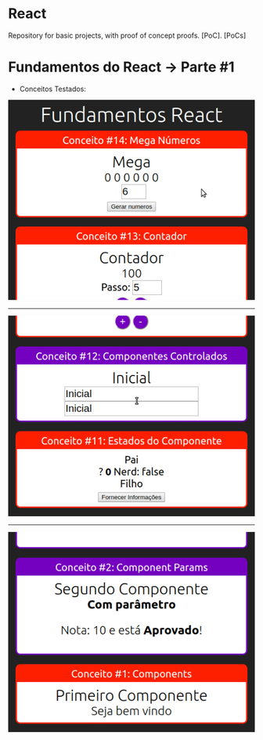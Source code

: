 # React
Repository for basic projects, with proof of concept proofs. [PoC]. [PoCs] 

# Fundamentos do React -> Parte #1
- Conceitos Testados:

![](.github/E1314.gif)

<hr/>

![](.github/E1112.gif)

<hr/>

![](.github/EAll.gif)